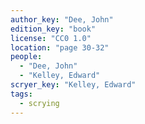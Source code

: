 ```yaml
---
author_key: "Dee, John"
edition_key: "book"
license: "CC0 1.0"
location: "page 30-32"
people:
  - "Dee, John"
  - "Kelley, Edward"
scryer_key: "Kelley, Edward"
tags:
  - scrying
---
```

